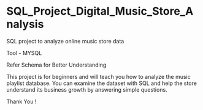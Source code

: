 # SQL_Project_Digital_Music_Store_Analysis

SQL project to analyze online music store data

Tool - MYSQL 

Refer Schema for Better Understanding

This project is for beginners and will teach you how to analyze the music playlist database. You can examine the dataset with SQL and help the store understand its business growth by answering simple questions.

Thank You !



